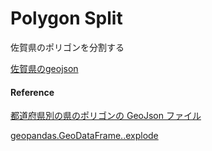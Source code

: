 Polygon Split
===============


佐賀県のポリゴンを分割する

[佐賀県のgeojson](https://github.com/ohwada/World_Countries/blob/main/geojson/japan_prefectures/geojson/saga.geojson)


#### Reference

[都道府県別の県のポリゴンの GeoJson ファイル](https://github.com/ohwada/World_Countries/tree/main/geojson/japan_prefectures)

[geopandas.GeoDataFrame..explode](https://geopandas.org/en/stable/docs/reference/api/geopandas.GeoDataFrame.explode.html)
